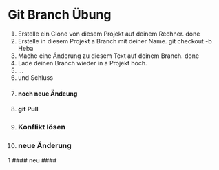 # Git Branch Übung

1. Erstelle ein Clone von diesem Projekt auf deinem Rechner. done
1. Erstelle in diesem Projekt a Branch mit deiner Name. git checkout -b Heba
1. Mache eine Änderung zu diesem Text auf deinem Branch. done
1. Lade deinen Branch wieder in a Projekt hoch.
1. ...
1. und Schluss
1. #### noch neue Ändeung ####
1. #### git Pull ####
1. ### Konflikt lösen ###
1. ### neue Änderung ###
1 #### neu ####
